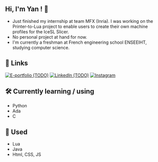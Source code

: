 ## Hi, I'm Yan ! 👋
- Just finished my internship at team MFX (Inria). I was working on the Printer-to-Lua project to enable users to create their own machine profiles for the IceSL Slicer.
- No personal project at hand for now.
- I'm currently a freshman at French engineering school ENSEEIHT, studying computer science.

## 🔗 Links
[![E-portfolio (_TODO_)](https://img.shields.io/badge/my_portfolio-000?style=for-the-badge&logo=ko-fi&logoColor=white)](https://TODO.com/)
[![LinkedIn (_TODO_)](https://img.shields.io/badge/linkedin-0A66C2?style=for-the-badge&logo=linkedin&logoColor=white)](https://www.linkedin.com/)
[![Instagram](https://img.shields.io/badge/twitter-1DA1F2?style=for-the-badge&logo=twitter&logoColor=white)](https://instagram.com/)

## 🛠 Currently learning / using
- Python
- Ada
- C

## 🚧 Used

- Lua
- Java
- Html, CSS, JS
